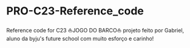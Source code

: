 # PRO-C23-Reference_code
Reference code for C23
⛵JOGO DO BARCO⛵
projeto feito por Gabriel, aluno da byju's future school com muito esforço e carinho!
